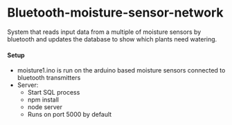 # Bluetooth-moisture-sensor-network

System that reads input data from a multiple of moisture sensors by bluetooth and updates the database to show which plants need watering.

#### Setup
* moisture1.ino is run on the arduino based moisture sensors connected to bluetooth transmitters
* Server:
	* Start SQL process
	* npm install
	* node server
	* Runs on port 5000 by default